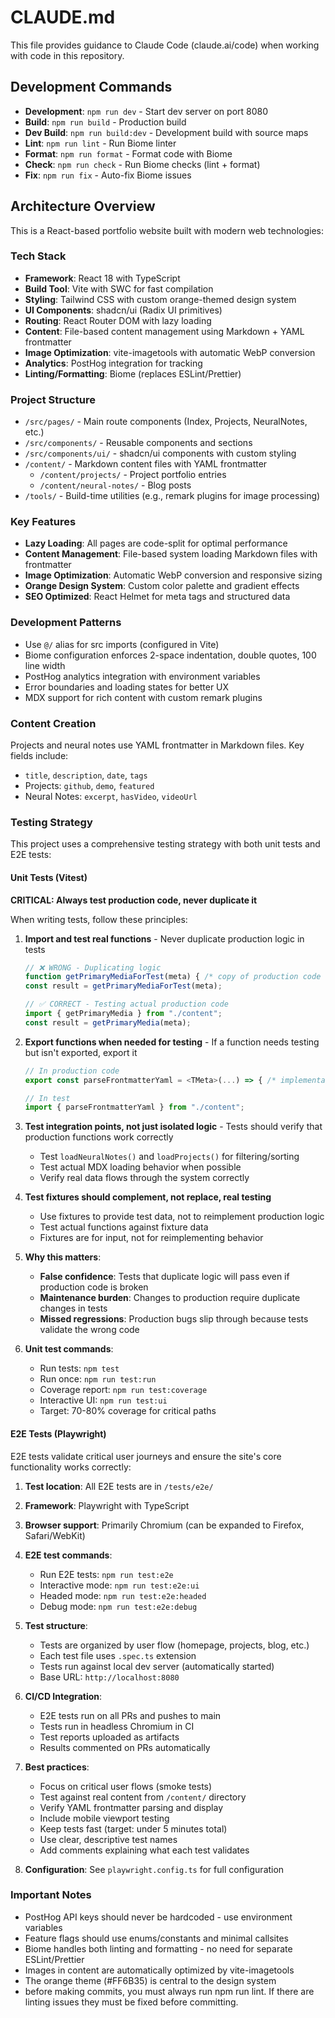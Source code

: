 # CLAUDE.md

This file provides guidance to Claude Code (claude.ai/code) when working with code in this repository.

## Development Commands

- **Development**: `npm run dev` - Start dev server on port 8080
- **Build**: `npm run build` - Production build
- **Dev Build**: `npm run build:dev` - Development build with source maps
- **Lint**: `npm run lint` - Run Biome linter
- **Format**: `npm run format` - Format code with Biome
- **Check**: `npm run check` - Run Biome checks (lint + format)
- **Fix**: `npm run fix` - Auto-fix Biome issues

## Architecture Overview

This is a React-based portfolio website built with modern web technologies:

### Tech Stack
- **Framework**: React 18 with TypeScript
- **Build Tool**: Vite with SWC for fast compilation
- **Styling**: Tailwind CSS with custom orange-themed design system
- **UI Components**: shadcn/ui (Radix UI primitives)
- **Routing**: React Router DOM with lazy loading
- **Content**: File-based content management using Markdown + YAML frontmatter
- **Image Optimization**: vite-imagetools with automatic WebP conversion
- **Analytics**: PostHog integration for tracking
- **Linting/Formatting**: Biome (replaces ESLint/Prettier)

### Project Structure
- `/src/pages/` - Main route components (Index, Projects, NeuralNotes, etc.)
- `/src/components/` - Reusable components and sections
- `/src/components/ui/` - shadcn/ui components with custom styling
- `/content/` - Markdown content files with YAML frontmatter
  - `/content/projects/` - Project portfolio entries
  - `/content/neural-notes/` - Blog posts
- `/tools/` - Build-time utilities (e.g., remark plugins for image processing)

### Key Features
- **Lazy Loading**: All pages are code-split for optimal performance
- **Content Management**: File-based system loading Markdown files with frontmatter
- **Image Optimization**: Automatic WebP conversion and responsive sizing
- **Orange Design System**: Custom color palette and gradient effects
- **SEO Optimized**: React Helmet for meta tags and structured data

### Development Patterns
- Use `@/` alias for src imports (configured in Vite)
- Biome configuration enforces 2-space indentation, double quotes, 100 line width
- PostHog analytics integration with environment variables
- Error boundaries and loading states for better UX
- MDX support for rich content with custom remark plugins

### Content Creation
Projects and neural notes use YAML frontmatter in Markdown files. Key fields include:
- `title`, `description`, `date`, `tags`
- Projects: `github`, `demo`, `featured`
- Neural Notes: `excerpt`, `hasVideo`, `videoUrl`

### Testing Strategy

This project uses a comprehensive testing strategy with both unit tests and E2E tests:

#### Unit Tests (Vitest)

**CRITICAL: Always test production code, never duplicate it**

When writing tests, follow these principles:

1. **Import and test real functions** - Never duplicate production logic in tests
   ```typescript
   // ❌ WRONG - Duplicating logic
   function getPrimaryMediaForTest(meta) { /* copy of production code */ }
   const result = getPrimaryMediaForTest(meta);

   // ✅ CORRECT - Testing actual production code
   import { getPrimaryMedia } from "./content";
   const result = getPrimaryMedia(meta);
   ```

2. **Export functions when needed for testing** - If a function needs testing but isn't exported, export it
   ```typescript
   // In production code
   export const parseFrontmatterYaml = <TMeta>(...) => { /* implementation */ }

   // In test
   import { parseFrontmatterYaml } from "./content";
   ```

3. **Test integration points, not just isolated logic** - Tests should verify that production functions work correctly
   - Test `loadNeuralNotes()` and `loadProjects()` for filtering/sorting
   - Test actual MDX loading behavior when possible
   - Verify real data flows through the system correctly

4. **Test fixtures should complement, not replace, real testing**
   - Use fixtures to provide test data, not to reimplement production logic
   - Test actual functions against fixture data
   - Fixtures are for input, not for reimplementing behavior

5. **Why this matters**:
   - **False confidence**: Tests that duplicate logic will pass even if production code is broken
   - **Maintenance burden**: Changes to production require duplicate changes in tests
   - **Missed regressions**: Production bugs slip through because tests validate the wrong code

6. **Unit test commands**:
   - Run tests: `npm test`
   - Run once: `npm run test:run`
   - Coverage report: `npm run test:coverage`
   - Interactive UI: `npm run test:ui`
   - Target: 70-80% coverage for critical paths

#### E2E Tests (Playwright)

E2E tests validate critical user journeys and ensure the site's core functionality works correctly:

1. **Test location**: All E2E tests are in `/tests/e2e/`
2. **Framework**: Playwright with TypeScript
3. **Browser support**: Primarily Chromium (can be expanded to Firefox, Safari/WebKit)
4. **E2E test commands**:
   - Run E2E tests: `npm run test:e2e`
   - Interactive mode: `npm run test:e2e:ui`
   - Headed mode: `npm run test:e2e:headed`
   - Debug mode: `npm run test:e2e:debug`

5. **Test structure**:
   - Tests are organized by user flow (homepage, projects, blog, etc.)
   - Each test file uses `.spec.ts` extension
   - Tests run against local dev server (automatically started)
   - Base URL: `http://localhost:8080`

6. **CI/CD Integration**:
   - E2E tests run on all PRs and pushes to main
   - Tests run in headless Chromium in CI
   - Test reports uploaded as artifacts
   - Results commented on PRs automatically

7. **Best practices**:
   - Focus on critical user flows (smoke tests)
   - Test against real content from `/content/` directory
   - Verify YAML frontmatter parsing and display
   - Include mobile viewport testing
   - Keep tests fast (target: under 5 minutes total)
   - Use clear, descriptive test names
   - Add comments explaining what each test validates

8. **Configuration**: See `playwright.config.ts` for full configuration

### Important Notes
- PostHog API keys should never be hardcoded - use environment variables
- Feature flags should use enums/constants and minimal callsites
- Biome handles both linting and formatting - no need for separate ESLint/Prettier
- Images in content are automatically optimized by vite-imagetools
- The orange theme (#FF6B35) is central to the design system
- before making commits, you must always run npm run lint. If there are linting issues they must be fixed
before committing.